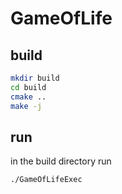 # GameOfLife

## build

```bash
mkdir build
cd build
cmake ..
make -j
```

## run

in the build directory run

```bash
./GameOfLifeExec
```

